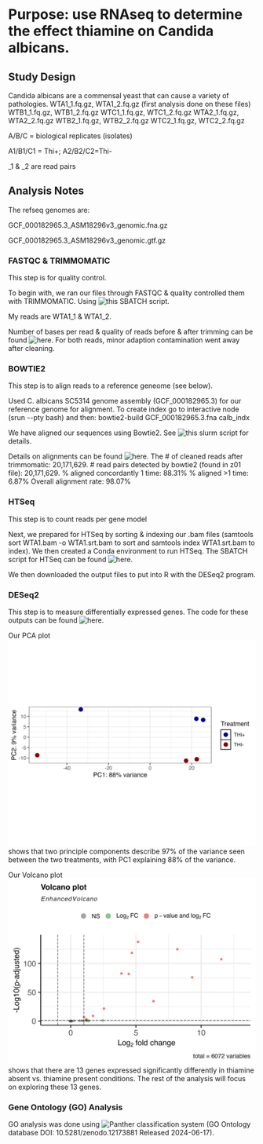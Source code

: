 # Purpose: use RNAseq to determine the effect thiamine on Candida albicans. 
## Study Design

Candida albicans are a commensal yeast that can cause a variety of pathologies. 
WTA1_1.fq.gz, WTA1_2.fq.gz (first analysis done on these files) 
WTB1_1.fq.gz, WTB1_2.fq.gz WTC1_1.fq.gz, WTC1_2.fq.gz WTA2_1.fq.gz, WTA2_2.fq.gz WTB2_1.fq.gz, WTB2_2.fq.gz WTC2_1.fq.gz, WTC2_2.fq.gz

A/B/C = biological replicates (isolates) 

A1/B1/C1 = Thi+; A2/B2/C2=Thi- 

_1 & _2 are read pairs

## Analysis Notes

The refseq genomes are:

GCF_000182965.3_ASM18296v3_genomic.fna.gz

GCF_000182965.3_ASM18296v3_genomic.gtf.gz

### FASTQC & TRIMMOMATIC 

This step is for quality control.

To begin with, we ran our files through FASTQC & quality controlled them with TRIMMOMATIC. Using ![this SBATCH script.](https://github.com/Meghanrb/Class_project/blob/main/trimmomatic_WTA1.SBATCH)

My reads are WTA1_1 & WTA1_2.

Number of bases per read & quality of reads before & after trimming can be found ![here.](https://docs.google.com/spreadsheets/d/1AOa-XaTzR_PKMIRQDmu8oDTmawXXnkIwEjKOQkNC7Vs/edit?gid=0#gid=0) For both reads, minor adaption contamination went away after cleaning.

### BOWTIE2
This step is to align reads to a reference geneome (see below).

Used C. albicans SC5314 genome assembly (GCF_000182965.3) for our reference genome for alignment. To create index go to interactive node (srun --pty bash) and then: bowtie2-build GCF_000182965.3.fna calb_indx


We have  aligned our sequences using Bowtie2. See ![this slurm script](https://github.com/Meghanrb/Class_project/blob/main/bowtie2.SBATCH) for details.

Details on alignments can be found ![here.](https://docs.google.com/spreadsheets/d/1fa-FXVMlCXOZkbHSx_mMg0OXLMy9BeBJg8uWrEMpKGo/edit?gid=0#gid=0) The # of cleaned reads after trimmomatic: 20,171,629. # read pairs detected by bowtie2 (found in z01 file): 20,171,629. % aligned concordantly 1 time: 88.31%
% aligned >1 time: 6.87% Overall alignment rate: 98.07%

### HTSeq

This step is to count reads per gene model

Next, we prepared for HTSeq by sorting & indexing our .bam files (samtools sort WTA1.bam -o WTA1.srt.bam to sort and samtools index WTA1.srt.bam to 
index). We then created a Conda environment to run HTSeq. The SBATCH script for HTSeq can be found ![here.](https://github.com/Meghanrb/Class_project/blob/main/HTSeq.SBATCH)

We then downloaded the output files to put into R with the DESeq2 program.

### DESeq2

This step is to measure differentially expressed genes. The code for these outputs can be found ![here.](https://github.com/Meghanrb/Class_project/blob/main/DESeq_script_R)

Our PCA plot ![PCA plot](https://github.com/Meghanrb/Class_project/blob/main/TH-vTH%2B_pcaplot.png) shows that two principle components describe 97% of the variance seen between the two treatments, with PC1 explaining 88% of the variance. 

Our Volcano plot ![Volcano plot](https://github.com/Meghanrb/Class_project/blob/main/volcano_TH-vTH%2B.png) shows that there are 13 genes expressed significantly differently in thiamine absent vs. thiamine present conditions. The rest of the analysis will focus on exploring these 13 genes.

### Gene Ontology (GO) Analysis
GO analysis was done using ![Panther classification system](https://pantherdb.org/tools/compareToRefList.jsp) (GO Ontology database DOI: 10.5281/zenodo.12173881 Released 2024-06-17). 




